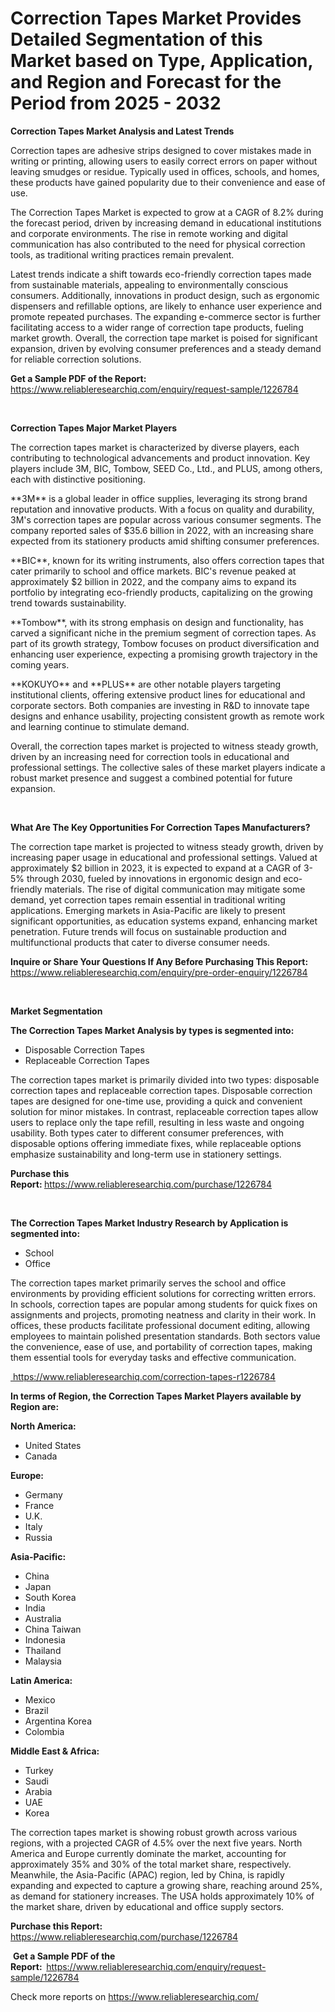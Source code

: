 <p><h1>Correction Tapes Market Provides Detailed Segmentation of this Market based on Type, Application, and Region and Forecast for the Period from 2025 - 2032</h1></p><p><strong>Correction Tapes Market Analysis and Latest Trends</strong></p>
<p><p>Correction tapes are adhesive strips designed to cover mistakes made in writing or printing, allowing users to easily correct errors on paper without leaving smudges or residue. Typically used in offices, schools, and homes, these products have gained popularity due to their convenience and ease of use.</p><p>The Correction Tapes Market is expected to grow at a CAGR of 8.2% during the forecast period, driven by increasing demand in educational institutions and corporate environments. The rise in remote working and digital communication has also contributed to the need for physical correction tools, as traditional writing practices remain prevalent.</p><p>Latest trends indicate a shift towards eco-friendly correction tapes made from sustainable materials, appealing to environmentally conscious consumers. Additionally, innovations in product design, such as ergonomic dispensers and refillable options, are likely to enhance user experience and promote repeated purchases. The expanding e-commerce sector is further facilitating access to a wider range of correction tape products, fueling market growth. Overall, the correction tape market is poised for significant expansion, driven by evolving consumer preferences and a steady demand for reliable correction solutions.</p></p>
<p><strong>Get a Sample PDF of the Report:&nbsp;</strong> <a href="https://www.reliableresearchiq.com/enquiry/request-sample/1226784?utm_campaign=3500&utm_medium=2&utm_source=Github&utm_content=ia&utm_term=04042025&utm_id=correction-tapes">https://www.reliableresearchiq.com/enquiry/request-sample/1226784</a></p>
<p>&nbsp;</p>
<p><strong>Correction Tapes Major Market Players</strong></p>
<p><p>The correction tapes market is characterized by diverse players, each contributing to technological advancements and product innovation. Key players include 3M, BIC, Tombow, SEED Co., Ltd., and PLUS, among others, each with distinctive positioning.</p><p>**3M** is a global leader in office supplies, leveraging its strong brand reputation and innovative products. With a focus on quality and durability, 3M's correction tapes are popular across various consumer segments. The company reported sales of $35.6 billion in 2022, with an increasing share expected from its stationery products amid shifting consumer preferences.</p><p>**BIC**, known for its writing instruments, also offers correction tapes that cater primarily to school and office markets. BIC's revenue peaked at approximately $2 billion in 2022, and the company aims to expand its portfolio by integrating eco-friendly products, capitalizing on the growing trend towards sustainability.</p><p>**Tombow**, with its strong emphasis on design and functionality, has carved a significant niche in the premium segment of correction tapes. As part of its growth strategy, Tombow focuses on product diversification and enhancing user experience, expecting a promising growth trajectory in the coming years.</p><p>**KOKUYO** and **PLUS** are other notable players targeting institutional clients, offering extensive product lines for educational and corporate sectors. Both companies are investing in R&D to innovate tape designs and enhance usability, projecting consistent growth as remote work and learning continue to stimulate demand.</p><p>Overall, the correction tapes market is projected to witness steady growth, driven by an increasing need for correction tools in educational and professional settings. The collective sales of these market players indicate a robust market presence and suggest a combined potential for future expansion.</p></p>
<p>&nbsp;</p>
<p><strong>What Are The Key Opportunities For Correction Tapes Manufacturers?</strong></p>
<p><p>The correction tape market is projected to witness steady growth, driven by increasing paper usage in educational and professional settings. Valued at approximately $2 billion in 2023, it is expected to expand at a CAGR of 3-5% through 2030, fueled by innovations in ergonomic design and eco-friendly materials. The rise of digital communication may mitigate some demand, yet correction tapes remain essential in traditional writing applications. Emerging markets in Asia-Pacific are likely to present significant opportunities, as education systems expand, enhancing market penetration. Future trends will focus on sustainable production and multifunctional products that cater to diverse consumer needs.</p></p>
<p><strong>Inquire or Share Your Questions If Any Before Purchasing This Report:</strong> <a href="https://www.reliableresearchiq.com/enquiry/pre-order-enquiry/1226784?utm_campaign=3500&utm_medium=2&utm_source=Github&utm_content=ia&utm_term=04042025&utm_id=correction-tapes">https://www.reliableresearchiq.com/enquiry/pre-order-enquiry/1226784</a></p>
<p>&nbsp;</p>
<p><strong>Market Segmentation</strong></p>
<p><strong>The Correction Tapes Market Analysis by types is segmented into:</strong></p>
<p><ul><li>Disposable Correction Tapes</li><li>Replaceable Correction Tapes</li></ul></p>
<p><p>The correction tapes market is primarily divided into two types: disposable correction tapes and replaceable correction tapes. Disposable correction tapes are designed for one-time use, providing a quick and convenient solution for minor mistakes. In contrast, replaceable correction tapes allow users to replace only the tape refill, resulting in less waste and ongoing usability. Both types cater to different consumer preferences, with disposable options offering immediate fixes, while replaceable options emphasize sustainability and long-term use in stationery settings.</p></p>
<p><strong>Purchase this Report:&nbsp;</strong><a href="https://www.reliableresearchiq.com/purchase/1226784?utm_campaign=3500&utm_medium=2&utm_source=Github&utm_content=ia&utm_term=04042025&utm_id=correction-tapes">https://www.reliableresearchiq.com/purchase/1226784</a></p>
<p>&nbsp;</p>
<p><strong>The Correction Tapes Market Industry Research by Application is segmented into:</strong></p>
<p><ul><li>School</li><li>Office</li></ul></p>
<p><p>The correction tapes market primarily serves the school and office environments by providing efficient solutions for correcting written errors. In schools, correction tapes are popular among students for quick fixes on assignments and projects, promoting neatness and clarity in their work. In offices, these products facilitate professional document editing, allowing employees to maintain polished presentation standards. Both sectors value the convenience, ease of use, and portability of correction tapes, making them essential tools for everyday tasks and effective communication.</p></p>
<p><a href="https://www.reliableresearchiq.com/correction-tapes-r1226784?utm_campaign=3500&utm_medium=2&utm_source=Github&utm_content=ia&utm_term=04042025&utm_id=correction-tapes">&nbsp;https://www.reliableresearchiq.com/correction-tapes-r1226784</a></p>
<p><strong>In terms of Region, the Correction Tapes Market Players available by Region are:</strong></p>
<p>
    <p> <strong> North America: </strong>
        <ul>
            <li>United States</li>
            <li>Canada</li>
        </ul>
        </p> 
    <p> <strong> Europe: </strong>
        <ul>
            <li>Germany</li>
            <li>France</li>
            <li>U.K.</li>
            <li>Italy</li>
            <li>Russia</li>
        </ul>
        </p> 
    <p> <strong> Asia-Pacific: </strong>
        <ul>
            <li>China</li>
            <li>Japan</li>
            <li>South Korea</li>
            <li>India</li>
            <li>Australia</li>
            <li>China Taiwan</li>
            <li>Indonesia</li>
            <li>Thailand</li>
            <li>Malaysia</li>
        </ul>
        </p> 
    <p> <strong> Latin America: </strong>
        <ul>
            <li>Mexico</li>
            <li>Brazil</li>
            <li>Argentina Korea</li>
            <li>Colombia</li>
        </ul>
        </p> 
    <p> <strong> Middle East & Africa: </strong>
        <ul>
            <li>Turkey</li>
            <li>Saudi</li>
            <li>Arabia</li>
            <li>UAE</li>
            <li>Korea</li>
        </ul>
    </p>
    </p>
<p><p>The correction tapes market is showing robust growth across various regions, with a projected CAGR of 4.5% over the next five years. North America and Europe currently dominate the market, accounting for approximately 35% and 30% of the total market share, respectively. Meanwhile, the Asia-Pacific (APAC) region, led by China, is rapidly expanding and expected to capture a growing share, reaching around 25%, as demand for stationery increases. The USA holds approximately 10% of the market share, driven by educational and office supply sectors.</p></p>
<p><strong>Purchase this Report: </strong><a href="https://www.reliableresearchiq.com/purchase/1226784?utm_campaign=3500&utm_medium=2&utm_source=Github&utm_content=ia&utm_term=04042025&utm_id=correction-tapes">https://www.reliableresearchiq.com/purchase/1226784</a></p>
<p>&nbsp;<strong>Get a Sample PDF of the Report:&nbsp;&nbsp;</strong><a href="https://www.reliableresearchiq.com/enquiry/request-sample/1226784?utm_campaign=3500&utm_medium=2&utm_source=Github&utm_content=ia&utm_term=04042025&utm_id=correction-tapes">https://www.reliableresearchiq.com/enquiry/request-sample/1226784</a></p>
<p><strong></strong></p>
<p>Check more reports on <a href="https://www.reliableresearchiq.com/?utm_campaign=3500&utm_medium=2&utm_source=Github&utm_content=ia&utm_term=04042025&utm_id=correction-tapes">https://www.reliableresearchiq.com/</a></p>